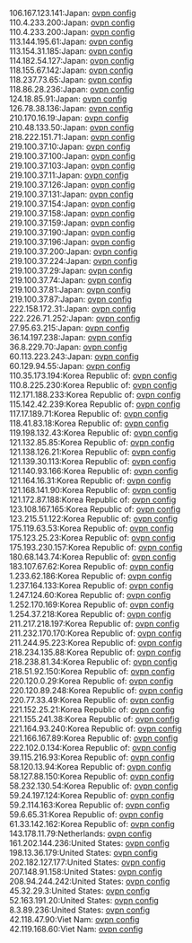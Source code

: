 106.167.123.141:Japan: [ovpn config](vpn/106_167_123_141.ovpn)  
110.4.233.200:Japan: [ovpn config](vpn/110_4_233_200.ovpn)  
110.4.233.200:Japan: [ovpn config](vpn/110_4_233_200.ovpn)  
113.144.195.61:Japan: [ovpn config](vpn/113_144_195_61.ovpn)  
113.154.31.185:Japan: [ovpn config](vpn/113_154_31_185.ovpn)  
114.182.54.127:Japan: [ovpn config](vpn/114_182_54_127.ovpn)  
118.155.67.142:Japan: [ovpn config](vpn/118_155_67_142.ovpn)  
118.237.73.65:Japan: [ovpn config](vpn/118_237_73_65.ovpn)  
118.86.28.236:Japan: [ovpn config](vpn/118_86_28_236.ovpn)  
124.18.85.91:Japan: [ovpn config](vpn/124_18_85_91.ovpn)  
126.78.38.136:Japan: [ovpn config](vpn/126_78_38_136.ovpn)  
210.170.16.19:Japan: [ovpn config](vpn/210_170_16_19.ovpn)  
210.48.133.50:Japan: [ovpn config](vpn/210_48_133_50.ovpn)  
218.222.151.71:Japan: [ovpn config](vpn/218_222_151_71.ovpn)  
219.100.37.10:Japan: [ovpn config](vpn/219_100_37_10.ovpn)  
219.100.37.100:Japan: [ovpn config](vpn/219_100_37_100.ovpn)  
219.100.37.103:Japan: [ovpn config](vpn/219_100_37_103.ovpn)  
219.100.37.11:Japan: [ovpn config](vpn/219_100_37_11.ovpn)  
219.100.37.126:Japan: [ovpn config](vpn/219_100_37_126.ovpn)  
219.100.37.131:Japan: [ovpn config](vpn/219_100_37_131.ovpn)  
219.100.37.154:Japan: [ovpn config](vpn/219_100_37_154.ovpn)  
219.100.37.158:Japan: [ovpn config](vpn/219_100_37_158.ovpn)  
219.100.37.159:Japan: [ovpn config](vpn/219_100_37_159.ovpn)  
219.100.37.190:Japan: [ovpn config](vpn/219_100_37_190.ovpn)  
219.100.37.196:Japan: [ovpn config](vpn/219_100_37_196.ovpn)  
219.100.37.200:Japan: [ovpn config](vpn/219_100_37_200.ovpn)  
219.100.37.224:Japan: [ovpn config](vpn/219_100_37_224.ovpn)  
219.100.37.29:Japan: [ovpn config](vpn/219_100_37_29.ovpn)  
219.100.37.74:Japan: [ovpn config](vpn/219_100_37_74.ovpn)  
219.100.37.81:Japan: [ovpn config](vpn/219_100_37_81.ovpn)  
219.100.37.87:Japan: [ovpn config](vpn/219_100_37_87.ovpn)  
222.158.172.31:Japan: [ovpn config](vpn/222_158_172_31.ovpn)  
222.226.71.252:Japan: [ovpn config](vpn/222_226_71_252.ovpn)  
27.95.63.215:Japan: [ovpn config](vpn/27_95_63_215.ovpn)  
36.14.197.238:Japan: [ovpn config](vpn/36_14_197_238.ovpn)  
36.8.229.70:Japan: [ovpn config](vpn/36_8_229_70.ovpn)  
60.113.223.243:Japan: [ovpn config](vpn/60_113_223_243.ovpn)  
60.129.94.55:Japan: [ovpn config](vpn/60_129_94_55.ovpn)  
110.35.173.194:Korea Republic of: [ovpn config](vpn/110_35_173_194.ovpn)  
110.8.225.230:Korea Republic of: [ovpn config](vpn/110_8_225_230.ovpn)  
112.171.188.233:Korea Republic of: [ovpn config](vpn/112_171_188_233.ovpn)  
115.142.42.239:Korea Republic of: [ovpn config](vpn/115_142_42_239.ovpn)  
117.17.189.71:Korea Republic of: [ovpn config](vpn/117_17_189_71.ovpn)  
118.41.83.18:Korea Republic of: [ovpn config](vpn/118_41_83_18.ovpn)  
119.198.132.43:Korea Republic of: [ovpn config](vpn/119_198_132_43.ovpn)  
121.132.85.85:Korea Republic of: [ovpn config](vpn/121_132_85_85.ovpn)  
121.138.126.21:Korea Republic of: [ovpn config](vpn/121_138_126_21.ovpn)  
121.139.30.113:Korea Republic of: [ovpn config](vpn/121_139_30_113.ovpn)  
121.140.93.166:Korea Republic of: [ovpn config](vpn/121_140_93_166.ovpn)  
121.164.16.31:Korea Republic of: [ovpn config](vpn/121_164_16_31.ovpn)  
121.168.141.90:Korea Republic of: [ovpn config](vpn/121_168_141_90.ovpn)  
121.172.87.188:Korea Republic of: [ovpn config](vpn/121_172_87_188.ovpn)  
123.108.167.165:Korea Republic of: [ovpn config](vpn/123_108_167_165.ovpn)  
123.215.51.122:Korea Republic of: [ovpn config](vpn/123_215_51_122.ovpn)  
175.119.63.53:Korea Republic of: [ovpn config](vpn/175_119_63_53.ovpn)  
175.123.25.23:Korea Republic of: [ovpn config](vpn/175_123_25_23.ovpn)  
175.193.230.157:Korea Republic of: [ovpn config](vpn/175_193_230_157.ovpn)  
180.68.143.74:Korea Republic of: [ovpn config](vpn/180_68_143_74.ovpn)  
183.107.67.62:Korea Republic of: [ovpn config](vpn/183_107_67_62.ovpn)  
1.233.62.186:Korea Republic of: [ovpn config](vpn/1_233_62_186.ovpn)  
1.237.164.133:Korea Republic of: [ovpn config](vpn/1_237_164_133.ovpn)  
1.247.124.60:Korea Republic of: [ovpn config](vpn/1_247_124_60.ovpn)  
1.252.170.169:Korea Republic of: [ovpn config](vpn/1_252_170_169.ovpn)  
1.254.37.218:Korea Republic of: [ovpn config](vpn/1_254_37_218.ovpn)  
211.217.218.197:Korea Republic of: [ovpn config](vpn/211_217_218_197.ovpn)  
211.232.170.170:Korea Republic of: [ovpn config](vpn/211_232_170_170.ovpn)  
211.244.95.223:Korea Republic of: [ovpn config](vpn/211_244_95_223.ovpn)  
218.234.135.88:Korea Republic of: [ovpn config](vpn/218_234_135_88.ovpn)  
218.238.81.34:Korea Republic of: [ovpn config](vpn/218_238_81_34.ovpn)  
218.51.92.150:Korea Republic of: [ovpn config](vpn/218_51_92_150.ovpn)  
220.120.0.29:Korea Republic of: [ovpn config](vpn/220_120_0_29.ovpn)  
220.120.89.248:Korea Republic of: [ovpn config](vpn/220_120_89_248.ovpn)  
220.77.33.49:Korea Republic of: [ovpn config](vpn/220_77_33_49.ovpn)  
221.152.25.21:Korea Republic of: [ovpn config](vpn/221_152_25_21.ovpn)  
221.155.241.38:Korea Republic of: [ovpn config](vpn/221_155_241_38.ovpn)  
221.164.93.240:Korea Republic of: [ovpn config](vpn/221_164_93_240.ovpn)  
221.166.167.89:Korea Republic of: [ovpn config](vpn/221_166_167_89.ovpn)  
222.102.0.134:Korea Republic of: [ovpn config](vpn/222_102_0_134.ovpn)  
39.115.216.93:Korea Republic of: [ovpn config](vpn/39_115_216_93.ovpn)  
58.120.13.94:Korea Republic of: [ovpn config](vpn/58_120_13_94.ovpn)  
58.127.88.150:Korea Republic of: [ovpn config](vpn/58_127_88_150.ovpn)  
58.232.130.54:Korea Republic of: [ovpn config](vpn/58_232_130_54.ovpn)  
59.24.197.124:Korea Republic of: [ovpn config](vpn/59_24_197_124.ovpn)  
59.2.114.163:Korea Republic of: [ovpn config](vpn/59_2_114_163.ovpn)  
59.6.65.31:Korea Republic of: [ovpn config](vpn/59_6_65_31.ovpn)  
61.33.142.162:Korea Republic of: [ovpn config](vpn/61_33_142_162.ovpn)  
143.178.11.79:Netherlands: [ovpn config](vpn/143_178_11_79.ovpn)  
161.202.144.236:United States: [ovpn config](vpn/161_202_144_236.ovpn)  
198.13.36.179:United States: [ovpn config](vpn/198_13_36_179.ovpn)  
202.182.127.177:United States: [ovpn config](vpn/202_182_127_177.ovpn)  
207.148.91.158:United States: [ovpn config](vpn/207_148_91_158.ovpn)  
208.94.244.242:United States: [ovpn config](vpn/208_94_244_242.ovpn)  
45.32.29.3:United States: [ovpn config](vpn/45_32_29_3.ovpn)  
52.163.191.20:United States: [ovpn config](vpn/52_163_191_20.ovpn)  
8.3.89.236:United States: [ovpn config](vpn/8_3_89_236.ovpn)  
42.118.47.90:Viet Nam: [ovpn config](vpn/42_118_47_90.ovpn)  
42.119.168.60:Viet Nam: [ovpn config](vpn/42_119_168_60.ovpn)  
